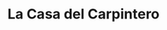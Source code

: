 ---
title: "La Casa del Carpintero"
url: /nueva-ciudad/la-casa-del-carpintero/
shop: Raumausstattung
---